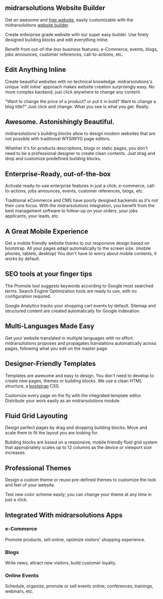 midrarsolutions Website Builder
--------------------

Get an awesome and <a href="https://www.midrarsolutions.app/app/website">free website</a>,
easily customizable with the midrarsolutions <a href="https://www.midrarsolutions.app/app/website">website builder</a>.

Create enterprise grade website with our super easy builder. Use finely
designed building blocks and edit everything inline.

Benefit from out-of-the-box business features; e-Commerce, events, blogs, jobs
announces, customer references, call-to-actions, etc.

Edit Anything Inline
--------------------

Create beautiful websites with no technical knowledge. midrarsolutions's unique *'edit
inline'* approach makes website creation surprisingly easy. No more complex
backend; just click anywhere to change any content.

"Want to change the price of a product? or put it in bold? Want to change a
blog title?" Just click and change. What you see is what you get. Really.

Awesome. Astonishingly Beautiful.
---------------------------------

midrarsolutions's building blocks allow to design modern websites that are not possible
with traditional WYSIWYG page editors.

Whether it's for products descriptions, blogs or static pages, you don't need
to be a professional designer to create clean contents. Just drag and drop and
customize predefined building blocks.

Enterprise-Ready, out-of-the-box
--------------------------------

Activate ready-to-use enterprise features in just a click; e-commerce,
call-to-actions, jobs announces, events, customer references, blogs, etc.

Traditional eCommerce and CMS have poorly designed backends as it's not their
core focus. With the midrarsolutions integration, you benefit from the best management
software to follow-up on your orders, your jobs applicants, your leads, etc.

A Great Mobile Experience
-------------------------

Get a mobile friendly website thanks to our responsive design based on
bootstrap. All your pages adapt automatically to the screen size. (mobile
phones, tablets, desktop) You don't have to worry about mobile contents, it
works by default.

SEO tools at your finger tips
-----------------------------

The *Promote* tool suggests keywords according to Google most searched terms.
Search Engine Optimization tools are ready to use, with no configuration
required.

Google Analytics tracks your shopping cart events by default. Sitemap and
structured content are created automatically for Google indexation.

Multi-Languages Made Easy
-------------------------

Get your website translated in multiple languages with no effort. midrarsolutions proposes
and propagates translations automatically across pages, following what you edit
on the master page.

Designer-Friendly Templates
---------------------------

Templates are awesome and easy to design. You don't need to develop to create
new pages, themes or building blocks. We use a clean HTML structure, a
[bootstrap](http://getbootstrap.com/) CSS.

Customize every page on the fly with the integrated template editor. Distribute
your work easily as an midrarsolutions module.

Fluid Grid Layouting
--------------------

Design perfect pages by drag and dropping building blocks. Move and scale them
to fit the layout you are looking for.

Building blocks are based on a responsive, mobile friendly fluid grid system
that appropriately scales up to 12 columns as the device or viewport size
increases.

Professional Themes
-------------------

Design a custom theme or reuse pre-defined themes to customize the look and
feel of your website.

Test new color scheme easily; you can change your theme at any time in just a
click.

Integrated With midrarsolutions Apps
-------------------------

### e-Commerce

Promote products, sell online, optimize visitors' shopping experience.


### Blogs

Write news, attract new visitors, build customer loyalty.


### Online Events

Schedule, organize, promote or sell events online; conferences, trainings, webinars, etc.

